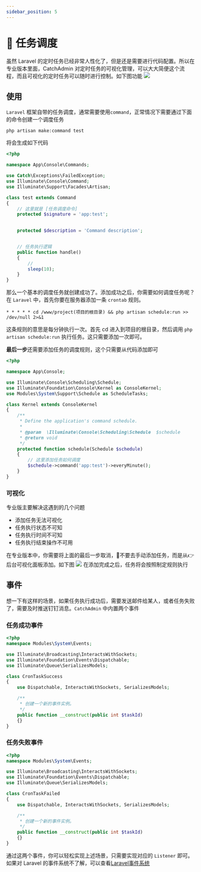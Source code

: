 ```yaml
---
sidebar_position: 5
---
```


# 💎 任务调度
虽然 Laravel 的定时任务已经非常人性化了，但是还是需要进行代码配置。所以在专业版本里面，CatchAdmin 对定时任务的可视化管理，可以大大简便这个流程，而且可视化的定时任务可以随时进行控制。如下图功能
![](https://s2.xptou.com/2023/05/29/647463b82b392.png)

## 使用
`Laravel` 框架自带的任务调度，通常需要使用`command`，正常情况下需要通过下面的命令创建一个调度任务
```shell
php artisan make:command test
```
将会生成如下代码
```php title="app\Console\Commands\test.php"
<?php

namespace App\Console\Commands;

use Catch\Exceptions\FailedException;
use Illuminate\Console\Command;
use Illuminate\Support\Facades\Artisan;

class test extends Command
{
    // 这里就是 [任务调度命令]
    protected $signature = 'app:test';

    
    protected $description = 'Command description';


    // 任务执行逻辑
    public function handle()
    {
        //
        sleep(10);
    }
}
```
那么一个基本的调度任务就创建成功了。添加成功之后，你需要如何调度任务呢？在 `Laravel` 中，首先你要在服务器添加一条 `crontab` 规则。
```shell
* * * * * cd /www/project(项目的根目录) && php artisan schedule:run >> /dev/null 2>&1
```
这条规则的意思是每分钟执行一次。首先 cd 进入到项目的根目录，然后调用 `php artisan schedule:run` 执行任务。这只需要添加一次即可。

**最后一步**还需要添加任务的调度规则，这个只需要从代码添加即可
```php title="app\Console\Kernel.php"
<?php

namespace App\Console;

use Illuminate\Console\Scheduling\Schedule;
use Illuminate\Foundation\Console\Kernel as ConsoleKernel;
use Modules\System\Support\Schedule as ScheduleTasks;

class Kernel extends ConsoleKernel
{
    /**
     * Define the application's command schedule.
     *
     * @param  \Illuminate\Console\Scheduling\Schedule  $schedule
     * @return void
     */
    protected function schedule(Schedule $schedule)
    {
        // 这里添加任务如何调度
        $schedule->command('app:test')->everyMinute();
    }
}
```

### 可视化
专业版主要解决这遇到的几个问题
- 添加任务无法可视化
- 任务执行状态不可知
- 任务执行时间不可知
- 任务执行结束操作不可用

在专业版本中，你需要将上面的最后一步取消，🙅不要去<span className="text-lg text-red-500">手动添加</span>任务，而是从👉<span className="text-lg text-indigo-500">后台可视化</span>面板添加。如下图
![](https://s2.xptou.com/2023/05/29/647473da4052d.png)
在添加完成之后，任务将会按照制定规则执行

## 事件
想一下有这样的场景，如果任务执行成功后，需要发送邮件给某人，或者任务失败了，需要及时推送钉钉消息。`CatchAdmin` 中内置两个事件
### 任务成功事件
```php title="modules\System\Events\CronTaskSuccess.php"
<?php
namespace Modules\System\Events;

use Illuminate\Broadcasting\InteractsWithSockets;
use Illuminate\Foundation\Events\Dispatchable;
use Illuminate\Queue\SerializesModels;

class CronTaskSuccess
{
    use Dispatchable, InteractsWithSockets, SerializesModels;

    /**
     * 创建一个新的事件实例。
     */
    public function __construct(public int $taskId)
    {}
}
```
### 任务失败事件
```php title="modules\System\Events\CronTaskFailed.php"
<?php
namespace Modules\System\Events;

use Illuminate\Broadcasting\InteractsWithSockets;
use Illuminate\Foundation\Events\Dispatchable;
use Illuminate\Queue\SerializesModels;

class CronTaskFailed
{
    use Dispatchable, InteractsWithSockets, SerializesModels;

    /**
     * 创建一个新的事件实例。
     */
    public function __construct(public int $taskId)
    {}
}
```
通过这两个事件，你可以轻松实现上述场景，只需要实现对应的 `Listener` 即可。如果对 Laravel 的事件系统不了解，可以查看[Laravel事件系统](https://learnku.com/docs/laravel/10.x/eventsmd/14864)
